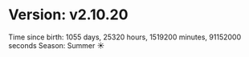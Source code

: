 # Version: v2.10.20
Time since birth: 1055 days, 25320 hours, 1519200 minutes, 91152000 seconds
Season: Summer ☀️
